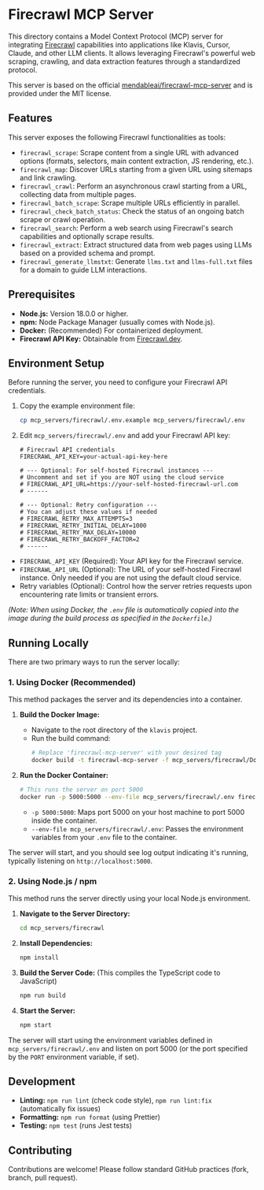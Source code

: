 # Firecrawl MCP Server

This directory contains a Model Context Protocol (MCP) server for integrating [Firecrawl](https://firecrawl.dev/) capabilities into applications like Klavis, Cursor, Claude, and other LLM clients. It allows leveraging Firecrawl's powerful web scraping, crawling, and data extraction features through a standardized protocol.

This server is based on the official [mendableai/firecrawl-mcp-server](https://github.com/mendableai/firecrawl-mcp-server) and is provided under the MIT license.

## Features

This server exposes the following Firecrawl functionalities as tools:

*   `firecrawl_scrape`: Scrape content from a single URL with advanced options (formats, selectors, main content extraction, JS rendering, etc.).
*   `firecrawl_map`: Discover URLs starting from a given URL using sitemaps and link crawling.
*   `firecrawl_crawl`: Perform an asynchronous crawl starting from a URL, collecting data from multiple pages.
*   `firecrawl_batch_scrape`: Scrape multiple URLs efficiently in parallel.
*   `firecrawl_check_batch_status`: Check the status of an ongoing batch scrape or crawl operation.
*   `firecrawl_search`: Perform a web search using Firecrawl's search capabilities and optionally scrape results.
*   `firecrawl_extract`: Extract structured data from web pages using LLMs based on a provided schema and prompt.
*   `firecrawl_generate_llmstxt`: Generate `llms.txt` and `llms-full.txt` files for a domain to guide LLM interactions.

## Prerequisites

*   **Node.js:** Version 18.0.0 or higher.
*   **npm:** Node Package Manager (usually comes with Node.js).
*   **Docker:** (Recommended) For containerized deployment.
*   **Firecrawl API Key:** Obtainable from [Firecrawl.dev](https://firecrawl.dev/).

## Environment Setup

Before running the server, you need to configure your Firecrawl API credentials.

1.  Copy the example environment file:
    ```bash
    cp mcp_servers/firecrawl/.env.example mcp_servers/firecrawl/.env
    ```
2.  Edit `mcp_servers/firecrawl/.env` and add your Firecrawl API key:
    ```dotenv
    # Firecrawl API credentials
    FIRECRAWL_API_KEY=your-actual-api-key-here

    # --- Optional: For self-hosted Firecrawl instances --- 
    # Uncomment and set if you are NOT using the cloud service
    # FIRECRAWL_API_URL=https://your-self-hosted-firecrawl-url.com 
    # ------

    # --- Optional: Retry configuration --- 
    # You can adjust these values if needed
    # FIRECRAWL_RETRY_MAX_ATTEMPTS=3
    # FIRECRAWL_RETRY_INITIAL_DELAY=1000
    # FIRECRAWL_RETRY_MAX_DELAY=10000
    # FIRECRAWL_RETRY_BACKOFF_FACTOR=2 
    # ------
    ```

*   `FIRECRAWL_API_KEY` (Required): Your API key for the Firecrawl service.
*   `FIRECRAWL_API_URL` (Optional): The URL of your self-hosted Firecrawl instance. Only needed if you are not using the default cloud service.
*   Retry variables (Optional): Control how the server retries requests upon encountering rate limits or transient errors.

*(Note: When using Docker, the `.env` file is automatically copied into the image during the build process as specified in the `Dockerfile`.)*

## Running Locally

There are two primary ways to run the server locally:

### 1. Using Docker (Recommended)

This method packages the server and its dependencies into a container.

1.  **Build the Docker Image:**
    *   Navigate to the root directory of the `klavis` project.
    *   Run the build command:
        ```bash
        # Replace 'firecrawl-mcp-server' with your desired tag
        docker build -t firecrawl-mcp-server -f mcp_servers/firecrawl/Dockerfile .
        ```

2.  **Run the Docker Container:**
    ```bash
    # This runs the server on port 5000
    docker run -p 5000:5000 --env-file mcp_servers/firecrawl/.env firecrawl-mcp-server 
    ```
    *   `-p 5000:5000`: Maps port 5000 on your host machine to port 5000 inside the container.
    *   `--env-file mcp_servers/firecrawl/.env`: Passes the environment variables from your `.env` file to the container.

The server will start, and you should see log output indicating it's running, typically listening on `http://localhost:5000`.

### 2. Using Node.js / npm

This method runs the server directly using your local Node.js environment.

1.  **Navigate to the Server Directory:**
    ```bash
    cd mcp_servers/firecrawl
    ```

2.  **Install Dependencies:**
    ```bash
    npm install
    ```

3.  **Build the Server Code:**
    (This compiles the TypeScript code to JavaScript)
    ```bash
    npm run build
    ```

4.  **Start the Server:**
    ```bash
    npm start
    ```

The server will start using the environment variables defined in `mcp_servers/firecrawl/.env` and listen on port 5000 (or the port specified by the `PORT` environment variable, if set).

## Development

*   **Linting:** `npm run lint` (check code style), `npm run lint:fix` (automatically fix issues)
*   **Formatting:** `npm run format` (using Prettier)
*   **Testing:** `npm test` (runs Jest tests)

## Contributing

Contributions are welcome! Please follow standard GitHub practices (fork, branch, pull request).